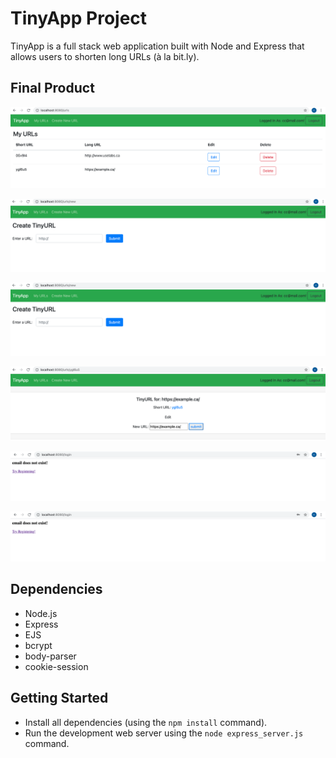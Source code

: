 # TinyApp Project

TinyApp is a full stack web application built with Node and Express that allows users to shorten long URLs (à la bit.ly).

## Final Product

!["url page showing users created urls"](https://github.com/MunaRita/tinyapp/blob/master/docs/urls-page.png)

!["Registration page"](https://github.com/MunaRita/tinyapp/blob/master/docs/register-page.png)

!["Create new url page"](https://github.com/MunaRita/tinyapp/blob/master/docs/creat%20new%20url.png)

!["Edit url page"](https://github.com/MunaRita/tinyapp/blob/master/docs/Edit%20page.png)

!["Non-registered user tries to sign in"](https://github.com/MunaRita/tinyapp/blob/master/docs/email%20does%20not%20exist%20register.png)

!["Registered user tries to register with email that is already regsitered"](https://github.com/MunaRita/tinyapp/blob/master/docs/email-does-not-exist.png)

## Dependencies

- Node.js
- Express
- EJS
- bcrypt
- body-parser
- cookie-session

## Getting Started

- Install all dependencies (using the `npm install` command).
- Run the development web server using the `node express_server.js` command.